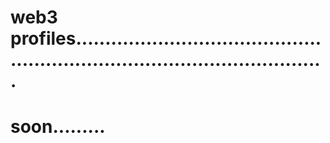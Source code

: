 # web3 profiles................................................................................................
# soon.........
